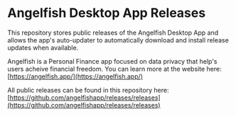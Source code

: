 # Angelfish Desktop App Releases

This repository stores public releases of the Angelfish Desktop App and allows the app's auto-updater to automatically download and install release updates when available.

Angelfish is a Personal Finance app focused on data privacy that help's users acheive financial freedom. You can learn more at the website here: [https://angelfish.app/](https://angelfish.app/)

All public releases can be found in this repository here: [https://github.com/angelfishapp/releases/releases](https://github.com/angelfishapp/releases/releases)
